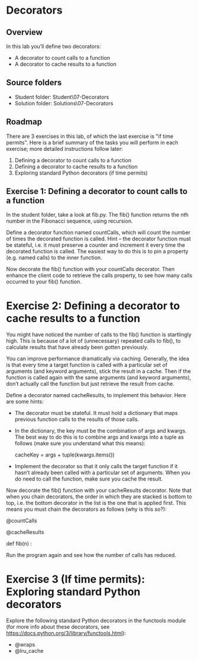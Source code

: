 # Decorators
 
## Overview

In this lab you’ll define two decorators:

- A decorator to count calls to a function
- A decorator to cache results to a function

## Source folders

- Student folder​: Student\07-Decorators
- Solution folder: Solutions\07-Decorators

## Roadmap

There are 3 exercises in this lab, of which the last exercise is "if time permits". Here is a brief summary of the tasks you will perform in each exercise; more detailed instructions follow later:
1) Defining a decorator to count calls to a function
2) Defining a decorator to cache results to a function
3) Exploring standard Python decorators (if time permits)

## Exercise 1:  Defining a decorator to count calls to a function

In the student folder, take a look at fib.py. The fib() function returns the nth number in the Fibonacci sequence, using recursion.

Define a decorator function named countCalls, which will count the number of times the decorated function is called. Hint – the decorator function must be stateful, i.e. it must preserve a counter and increment it every time the decorated function is called. The easiest way to do this is to pin a property (e.g. named calls) to the inner function.

Now decorate the fib() function with your countCalls decorator. Then enhance the client code to retrieve the calls property, to see how many calls occurred to your fib() function.

# Exercise 2:  Defining a decorator to cache results to a function

You might have noticed the number of calls to the fib() function is startlingly high. This is because of a lot of (unnecessary) repeated calls to fib(), to calculate results that have already been gotten previously.

You can improve performance dramatically via caching. Generally, the idea is that every time a target function is called with a particular set of arguments (and keyword arguments), stick the result in a cache. Then if the function is called again with the same arguments (and keyword arguments), don’t actually call the function but just retrieve the result from cache.

Define a decorator named cacheResults, to implement this behavior. Here are some hints:

- The decorator must be stateful. It must hold a dictionary that maps previous function calls to the results of those calls.

- In the dictionary, the key must be the combination of args and kwargs. The best way to do this is to combine args and kwargs into a tuple as follows (make sure you understand what this means):

   cacheKey = args + tuple(kwargs.items())

- Implement the decorator so that it only calls the target function if it hasn’t already been called with a particular set of arguments. When you do need to call the function, make sure you cache the result.

Now decorate the fib() function with your cacheResults decorator. Note that when you chain decorators, the order in which they are stacked is bottom to top, i.e. the bottom decorator in the list is the one that is applied first. This means you must chain the decorators as follows (why is this so?):


   @countCalls

   @cacheResults

   def fib(n) :

Run the program again and see how the number of calls has reduced.

# Exercise 3 (If time permits):  Exploring standard Python decorators

Explore the following standard Python decorators in the functools module (for more info about these decorators, see https://docs.python.org/3/library/functools.html):

- @wraps
- @lru_cache
 